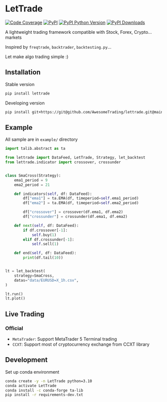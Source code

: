 # LetTrade


[![Code Coverage](https://img.shields.io/codecov/c/gh/AwesomeTrading/lettrade.svg?style=for-the-badge)](https://codecov.io/gh/AwesomeTrading/lettrade)
[![PyPI](https://img.shields.io/pypi/v/lettrade.svg?color=blue&style=for-the-badge)](https://pypi.org/project/lettrade)
[![PyPI Python Version](https://img.shields.io/pypi/pyversions/lettrade.svg?color=skyblue&style=for-the-badge)](https://pypi.org/project/lettrade)
[![PyPI Downloads](https://img.shields.io/pypi/dd/lettrade.svg?color=skyblue&style=for-the-badge)](https://pypi.org/project/lettrade)

A lightweight trading framework compatible with Stock, Forex, Crypto... markets

Inspired by `freqtrade`, `backtrader`, `backtesting.py`... 

Let make algo trading simple :)

## Installation

Stable version
```sh
pip install lettrade
```

Developing version
```sh
pip install git+https://git@github.com/AwesomeTrading/lettrade.git@main
```

## Example
All sample are in `example/` directory

```python
import talib.abstract as ta

from lettrade import DataFeed, LetTrade, Strategy, let_backtest
from lettrade.indicator import crossover, crossunder


class SmaCross(Strategy):
    ema1_period = 9
    ema2_period = 21

    def indicators(self, df: DataFeed):
        df["ema1"] = ta.EMA(df, timeperiod=self.ema1_period)
        df["ema2"] = ta.EMA(df, timeperiod=self.ema2_period)

        df["crossover"] = crossover(df.ema1, df.ema2)
        df["crossunder"] = crossunder(df.ema1, df.ema2)

    def next(self, df: DataFeed):
        if df.crossover[-1]:
            self.buy(1)
        elif df.crossunder[-1]:
            self.sell(1)

    def end(self, df: DataFeed):
        print(df.tail(10))


lt = let_backtest(
    strategy=SmaCross,
    datas="data/EURUSD=X_1h.csv",
)

lt.run()
lt.plot()

```

## Live Trading
### Official
- `MetaTrader`: Support MetaTrader 5 Terminal trading
- `CCXT`: Support most of cryptocurrency exchange from CCXT library

## Development

Set up conda environment
```sh
conda create -y -n LetTrade python=3.10
conda activate LetTrade
conda install -c conda-forge ta-lib
pip install -r requirements-dev.txt
```